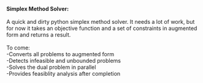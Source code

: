 <b>Simplex Method Solver: </b>
<br /> <br />
A quick and dirty python simplex method solver. It needs a lot of work, but for now it takes an objective function and a set of constraints in augmented form and returns a result.
<br /><br />
To come: <br />
-Converts all problems to augmented form <br />
-Detects infeasible and unbounded problems <br />
-Solves the dual problem in parallel <br />
-Provides feasiblity analysis after completion <br />
